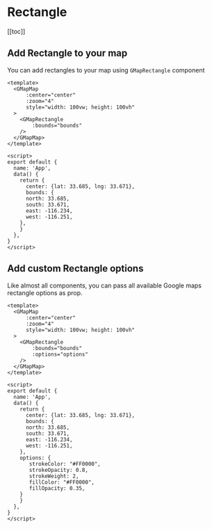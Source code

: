 # Rectangle

[[toc]]

## Add Rectangle to your map

You can add rectangles to your map using `GMapRectangle` component


```vue
<template>
  <GMapMap
      :center="center"
      :zoom="4"
      style="width: 100vw; height: 100vh"
  >
    <GMapRectangle
        :bounds="bounds"
    />
  </GMapMap>
</template>

<script>
export default {
  name: 'App',
  data() {
    return {
      center: {lat: 33.685, lng: 33.671},
      bounds: {
      north: 33.685,
      south: 33.671,
      east: -116.234,
      west: -116.251,
    },
    }
  },
}
</script>
```

## Add custom Rectangle options

Like almost all components, you can pass all available Google maps rectangle options as prop. 

```vue
<template>
  <GMapMap
      :center="center"
      :zoom="4"
      style="width: 100vw; height: 100vh"
  >
    <GMapRectangle
        :bounds="bounds"
        :options="options"
    />
  </GMapMap>
</template>

<script>
export default {
  name: 'App',
  data() {
    return {
      center: {lat: 33.685, lng: 33.671},
      bounds: {
      north: 33.685,
      south: 33.671,
      east: -116.234,
      west: -116.251,
    },
    options: {
       strokeColor: "#FF0000",
       strokeOpacity: 0.8,
       strokeWeight: 2,
       fillColor: "#FF0000",
       fillOpacity: 0.35,
    }
    }
  },
}
</script>

```
